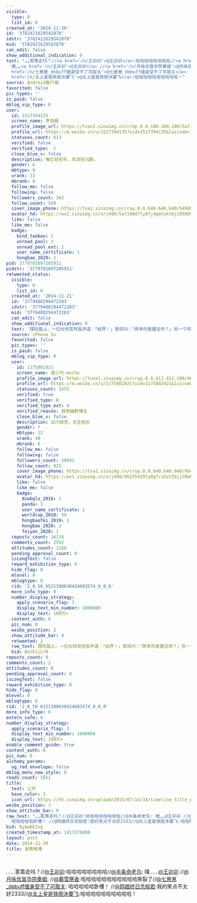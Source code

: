 ```yaml
---
visible:
  type: 0
  list_id: 0
created_at: '2014-11-30'
id: '3782421629542870'
idstr: '3782421629542870'
mid: '3782421629542870'
can_edit: false
show_additional_indication: 0
text: "……答策走吗？//<a href='/n/王卯卯'>@王卯卯</a>:哈哈哈哈哈哈哈哈//<a href='/n/半条命老鸟'>@半条命老鸟</a>:
  噗……<a href='/n/王卯卯'>@王卯卯</a> //<a href='/n/月咏优昙华院奏姬'>@月咏优昙华院奏姬</a>: //<a href='/n/慕雪寒香'>@慕雪寒香</a>:哈哈哈哈哈哈哈哈哈哈哈笑裂了//<a
  href='/n/七崽崽_debuff缠身受不了可取关'>@七崽崽_debuff缠身受不了可取关</a>: 哈哈哈哈哈卧槽！ //<a href='/n/鸩娘终日念般若'>@鸩娘终日念般若</a>:我的笑点不太好2333//<a
  href='/n/太上皇是铁胆沐要飞'>@太上皇是铁胆沐要飞</a>:哈哈哈哈哈哈哈哈哈哈！"
source: Android客户端
favorited: false
pic_types: ''
is_paid: false
mblog_vip_type: 0
user:
  id: 1517394135
  screen_name: 李消极
  profile_image_url: https://tvax2.sinaimg.cn/crop.0.0.180.180.180/5a7198d7ly8fjdgmtyktmj20500500so.jpg?KID=imgbed,tva&Expires=1606399584&ssig=6%2Feqc98qQW
  profile_url: https://m.weibo.cn/u/1517394135?uid=1517394135&luicode=10000011&lfid=2304131517394135_-_WEIBO_SECOND_PROFILE_WEIBO
  statuses_count: 613
  verified: false
  verified_type: -1
  close_blue_v: false
  description: 唯忆轻狂年，风流任沉醉。
  gender: m
  mbtype: 0
  urank: 33
  mbrank: 0
  follow_me: false
  following: false
  followers_count: 362
  follow_count: 549
  cover_image_phone: https://tva1.sinaimg.cn/crop.0.0.640.640.640/549d0121tw1egm1kjly3jj20hs0hsq4f.jpg
  avatar_hd: https://wx2.sinaimg.cn/orj480/5a7198d7ly8fjdgmtyktmj20500500so.jpg
  like: false
  like_me: false
  badge:
    bind_taobao: 1
    unread_pool: 1
    unread_pool_ext: 1
    user_name_certificate: 1
    hongbao_2020: 2
pid: 3779781697205911
pidstr: '3779781697205911'
retweeted_status:
  visible:
    type: 0
    list_id: 0
  created_at: '2014-11-21'
  id: '3779480294472283'
  idstr: '3779480294472283'
  mid: '3779480294472283'
  can_edit: false
  show_additional_indication: 0
  text: '探险路上，一位伙伴突然高声道：「结界！」我惊问：「原来你是魔法师？」另一个同伴说：「不，他是天津人。」 '
  source: iPhone 5s
  favorited: false
  pic_types: ''
  is_paid: false
  mblog_vip_type: 0
  user:
    id: 1175802921
    screen_name: 莫小巧-mocho
    profile_image_url: https://tvax1.sinaimg.cn/crop.0.0.812.812.180/46155429ly8gfcihot2bjj20mk0mk408.jpg?KID=imgbed,tva&Expires=1606399584&ssig=geqGLRKVPt
    profile_url: https://m.weibo.cn/u/1175802921?uid=1175802921&luicode=10000011&lfid=2304131517394135_-_WEIBO_SECOND_PROFILE_WEIBO
    statuses_count: 1553
    verified: true
    verified_type: 0
    verified_type_ext: 0
    verified_reason: 搞笑幽默博主
    close_blue_v: false
    description: 五行缺觉，天生励志
    gender: f
    mbtype: 12
    urank: 48
    mbrank: 6
    follow_me: false
    following: false
    followers_count: 58892
    follow_count: 925
    cover_image_phone: https://tva1.sinaimg.cn/crop.0.0.640.640.640/9d44112bjw1f1xl1c10tuj20hs0hs0tw.jpg
    avatar_hd: https://wx1.sinaimg.cn/orj480/46155429ly8gfcihot2bjj20mk0mk408.jpg
    like: false
    like_me: false
    badge:
      dzwbqlx_2016: 1
      panda: 1
      user_name_certificate: 1
      worldcup_2018: 34
      hongbaofei_2019: 1
      hongbao_2020: 2
      feiyan_2020: 1
  reposts_count: 16134
  comments_count: 2592
  attitudes_count: 1168
  pending_approval_count: 0
  isLongText: false
  reward_exhibition_type: 0
  hide_flag: 0
  mlevel: 0
  mblogtype: 0
  rid: '2_0_50_6521390630424683574_0_0_0'
  more_info_type: 0
  number_display_strategy:
    apply_scenario_flag: 3
    display_text_min_number: 1000000
    display_text: 100万+
  content_auth: 0
  pic_num: 0
  weibo_position: 2
  show_attitude_bar: 0
  retweeted: 1
  raw_text: 探险路上，一位伙伴突然高声道：「结界！」我惊问：「原来你是魔法师？」另一个同伴说：「不，他是天津人。」 ​​​
  bid: BxlE1iLrB
reposts_count: 0
comments_count: 2
attitudes_count: 0
pending_approval_count: 0
isLongText: false
reward_exhibition_type: 0
hide_flag: 0
mlevel: 0
mblogtype: 0
rid: '2_0_50_6521390630424683574_0_0_0'
more_info_type: 0
extern_safe: 0
number_display_strategy:
  apply_scenario_flag: 3
  display_text_min_number: 1000000
  display_text: 100万+
enable_comment_guide: true
content_auth: 0
pic_num: 0
alchemy_params:
  ug_red_envelope: false
mblog_menu_new_style: 0
reads_count: 1851
title:
  text: 公开
  base_color: 1
  icon_url: https://h5.sinaimg.cn/upload/2015/07/14/34/timeline_title_public_default.png
weibo_position: 3
show_attitude_bar: 0
raw_text: "……答策走吗？//@王卯卯:哈哈哈哈哈哈哈哈//@半条命老鸟: 噗……@王卯卯 //@月咏优昙华院奏姬: //@慕雪寒香:哈哈哈哈哈哈哈哈哈哈哈笑裂了//@七崽崽_debuff缠身受不了可取关:
  哈哈哈哈哈卧槽！ //@鸩娘终日念般若:我的笑点不太好2333//@太上皇是铁胆沐要飞:哈哈哈哈哈哈哈哈哈哈！"
bid: ByAa6E2xg
created_timestamp_at: 1417276800
layout: post
date: 2014-11-30
title: 发表微博
---
```


![]()

……答策走吗？//<a href='/n/王卯卯'>@王卯卯</a>:哈哈哈哈哈哈哈哈//<a href='/n/半条命老鸟'>@半条命老鸟</a>: 噗……<a href='/n/王卯卯'>@王卯卯</a> //<a href='/n/月咏优昙华院奏姬'>@月咏优昙华院奏姬</a>: //<a href='/n/慕雪寒香'>@慕雪寒香</a>:哈哈哈哈哈哈哈哈哈哈哈笑裂了//<a href='/n/七崽崽_debuff缠身受不了可取关'>@七崽崽_debuff缠身受不了可取关</a>: 哈哈哈哈哈卧槽！ //<a href='/n/鸩娘终日念般若'>@鸩娘终日念般若</a>:我的笑点不太好2333//<a href='/n/太上皇是铁胆沐要飞'>@太上皇是铁胆沐要飞</a>:哈哈哈哈哈哈哈哈哈哈！

